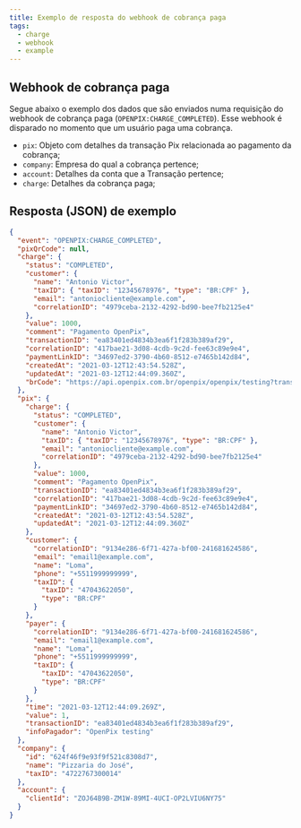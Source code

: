 ```yaml
---
title: Exemplo de resposta do webhook de cobrança paga
tags:
  - charge
  - webhook
  - example
---
```


## Webhook de cobrança paga

Segue abaixo o exemplo dos dados que são enviados numa requisição do webhook de cobrança
paga (`OPENPIX:CHARGE_COMPLETED`). Esse webhook é disparado no momento que um usuário paga uma cobrança.

- `pix`: Objeto com detalhes da transação Pix relacionada ao pagamento da cobrança;
- `company`: Empresa do qual a cobrança pertence;
- `account`: Detalhes da conta que a Transação pertence;
- `charge`: Detalhes da cobrança paga;

## Resposta (JSON) de exemplo

```json
{
  "event": "OPENPIX:CHARGE_COMPLETED",
  "pixQrCode": null,
  "charge": {
    "status": "COMPLETED",
    "customer": {
      "name": "Antonio Victor",
      "taxID": { "taxID": "12345678976", "type": "BR:CPF" },
      "email": "antoniocliente@example.com",
      "correlationID": "4979ceba-2132-4292-bd90-bee7fb2125e4"
    },
    "value": 1000,
    "comment": "Pagamento OpenPix",
    "transactionID": "ea83401ed4834b3ea6f1f283b389af29",
    "correlationID": "417bae21-3d08-4cdb-9c2d-fee63c89e9e4",
    "paymentLinkID": "34697ed2-3790-4b60-8512-e7465b142d84",
    "createdAt": "2021-03-12T12:43:54.528Z",
    "updatedAt": "2021-03-12T12:44:09.360Z",
    "brCode": "https://api.openpix.com.br/openpix/openpix/testing?transactionID=ea83401ed4834b3ea6f1f283b389af29"
  },
  "pix": {
    "charge": {
      "status": "COMPLETED",
      "customer": {
        "name": "Antonio Victor",
        "taxID": { "taxID": "12345678976", "type": "BR:CPF" },
        "email": "antoniocliente@example.com",
        "correlationID": "4979ceba-2132-4292-bd90-bee7fb2125e4"
      },
      "value": 1000,
      "comment": "Pagamento OpenPix",
      "transactionID": "ea83401ed4834b3ea6f1f283b389af29",
      "correlationID": "417bae21-3d08-4cdb-9c2d-fee63c89e9e4",
      "paymentLinkID": "34697ed2-3790-4b60-8512-e7465b142d84",
      "createdAt": "2021-03-12T12:43:54.528Z",
      "updatedAt": "2021-03-12T12:44:09.360Z"
    },
    "customer": {
      "correlationID": "9134e286-6f71-427a-bf00-241681624586",
      "email": "email1@example.com",
      "name": "Loma",
      "phone": "+5511999999999",
      "taxID": {
        "taxID": "47043622050",
        "type": "BR:CPF"
      }
    },
    "payer": {
      "correlationID": "9134e286-6f71-427a-bf00-241681624586",
      "email": "email1@example.com",
      "name": "Loma",
      "phone": "+5511999999999",
      "taxID": {
        "taxID": "47043622050",
        "type": "BR:CPF"
      }
    },
    "time": "2021-03-12T12:44:09.269Z",
    "value": 1,
    "transactionID": "ea83401ed4834b3ea6f1f283b389af29",
    "infoPagador": "OpenPix testing"
  },
  "company": {
    "id": "624f46f9e93f9f521c8308d7",
    "name": "Pizzaria do José",
    "taxID": "4722767300014"
  },
  "account": {
    "clientId": "ZOJ64B9B-ZM1W-89MI-4UCI-OP2LVIU6NY75"
  }
}
```
